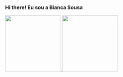 ### Hi there! Eu sou a Bianca Sousa

<div>
  <a href="https://www.linkedin.com/in/bianca-sousa-abb4861b8/">
  <img height="180em" src="https://github-readme-stats.vercel.app/api?username=biancasbs&show_icons=true&theme=dark">
  <img height="180em" src="https://github-readme-stats.vercel.app/api/top-langs/?username=biancasbs&layout=compact&langs_count=7&theme=dark"/>
</div>
